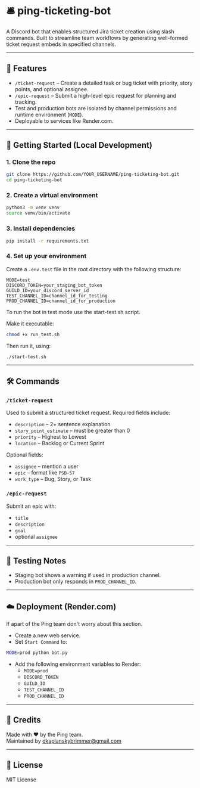 # 🛎️ ping-ticketing-bot

A Discord bot that enables structured Jira ticket creation using slash commands. Built to streamline team workflows by generating well-formed ticket request embeds in specified channels.

---

## 🔧 Features

- `/ticket-request` – Create a detailed task or bug ticket with priority, story points, and optional assignee.
- `/epic-request` – Submit a high-level epic request for planning and tracking.
- Test and production bots are isolated by channel permissions and runtime environment (`MODE`).
- Deployable to services like Render.com.

---

## 🚀 Getting Started (Local Development)

### 1. Clone the repo

```bash
git clone https://github.com/YOUR_USERNAME/ping-ticketing-bot.git
cd ping-ticketing-bot
```

### 2. Create a virtual environment

```bash
python3 -m venv venv
source venv/bin/activate
```

### 3. Install dependencies

```bash
pip install -r requirements.txt
```

### 4. Set up your environment

Create a `.env.test` file in the root directory with the following structure:

```env
MODE=test
DISCORD_TOKEN=your_staging_bot_token
GUILD_ID=your_discord_server_id
TEST_CHANNEL_ID=channel_id_for_testing
PROD_CHANNEL_ID=channel_id_for_production
```

To run the bot in test mode use the start-test.sh script.

Make it executable:

```bash
chmod +x run_test.sh
```

Then run it, using:
```
./start-test.sh
```

---

## 🛠️ Commands

### `/ticket-request`

Used to submit a structured ticket request. Required fields include:

- `description` – 2+ sentence explanation
- `story_point_estimate` – must be greater than 0
- `priority` – Highest to Lowest
- `location` – Backlog or Current Sprint

Optional fields:

- `assignee` – mention a user
- `epic` – format like `PSB-57`
- `work_type` – Bug, Story, or Task

### `/epic-request`

Submit an epic with:

- `title`
- `description`
- `goal`
- optional `assignee`

---

## 🧪 Testing Notes

- Staging bot shows a warning if used in production channel.
- Production bot only responds in `PROD_CHANNEL_ID`.

---

## ☁️ Deployment (Render.com)

If apart of the Ping team don't worry about this section.

- Create a new web service.
- Set `Start Command` to:

```bash
MODE=prod python bot.py
```

- Add the following environment variables to Render:
  - `MODE=prod`
  - `DISCORD_TOKEN`
  - `GUILD_ID`
  - `TEST_CHANNEL_ID`
  - `PROD_CHANNEL_ID`

---

## 🙌 Credits

Made with ❤️ by the Ping team.  
Maintained by dkaplanskybrimmer@gmail.com

---

## 🪪 License

MIT License
